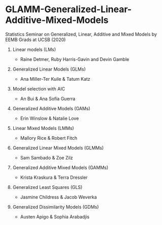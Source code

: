 # GLAMM-Generalized-Linear-Additive-Mixed-Models
Statistics Seminar on Generalized, Linear, Additive and Mixed Models by EEMB Grads at UCSB (2020)

1. Linear models (LMs)
   - Raine Detmer, Ruby Harris-Gavin and Devin Gamble

2. Generalized Linear Models (GLMs)
   - Ana Miller-Ter Kuile & Tatum Katz

3. Model selection with AIC
   - An Bui & Ana Sofía Guerra

4. Generalized Additive Models (GAMs)
   - Erin Winslow & Natalie Love

5. Linear Mixed Models (LMMs)
   - Mallory Rice & Robert Fitch

6. Generalized Linear Mixed Models (GLMMs)
   - Sam Sambado & Zoe Zilz

7. Generalized Additive Mixed Models (GAMMs)
   - Krista Kraskura & Terra Dressler

8. Generalized Least Squares (GLS)
   - Jasmine Childress & Jacob Weverka

9. Generalized Dissimilarity Models (GDMs)
   - Austen Apigo & Sophia Arabadjis









